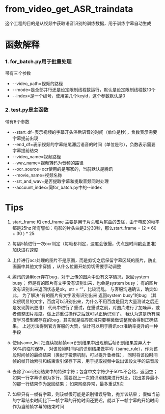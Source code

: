 # from_video_get_ASR_traindata
>
这个工程的目的是从视频中获取语音识别的训练数据，用于训练字幕自动生成

# 函数解释
### 1. for_batch.py用于批量处理
带有三个参数
* --video_path=视频的路径
* --mode=是全部并行还是设定限制线程数运行，默认是设定限制线程数10个
* --index=是一个编号，使用第几个keyid，这个参数默认是0

### 2. test.py是主函数
带有8个参数
* --start_df=表示视频的字幕开头滞后语音的时间（单位是秒），负数表示需要字幕提前出现
* --end_df=表示视频的字幕结尾滞后语音的时间（单位是秒），负数表示需要字幕提前结束
* --video_name=视频路径
* --wav_name=视频转码为音频的路径
* --ocr_source=ocr使用的是哪家的，当前默认是腾讯
* --movie_name=视频名称
* --srt_and_wav=是否提取字幕和提取音频同时处理
* --account_index=同for_batch.py中的--index

# Tips
> 
1. start_frame 和 end_frame 主要是用于片头和片尾曲的去除，由于电影的帧率都是25hz
所有譬如：电影的片头曲是2分30秒，那么start_frame = (2 * 60 + 30 ) * 25

2. 每隔5帧进行一次ocr判定（每帧都判定，速度会很慢，优点是时间戳会更准）加快进程速度

3. 上传进行ocr处理的图片不是原图，而是剪切之后保留字幕区域的图片，防止画面中其他文字穿插
，从什么位置开始剪切需要手动调整

4. 腾讯的通用ocr存在bug，对于上传的图片中没有文字情况，返回system busy；
但是有的图片有文字没有识别出来，也会是system busy；
有的图片没有识别出来返回状态是ok，str = “”，比较混乱。
与客服沟通确认，确实如此。
为了解决“有的图片有文字没有识别出来 返回system busy”的bug
（其实很明显的文字，百度可以识别出来，为什么不用百度是因为大量测试之后还是发现腾讯更准）
代码中进行了重试，在重试之前，对图片进行了加噪声，或者调整图片亮度。做上述重试操作之后就可以正确识别了。
我认为这是所有深度学习模型都存在的bug，其实就是临界区域只要稍微做调整就会得到正确结果。
上述方法得到官方客服的大赞，估计可以用于腾讯ocr准确率提升的一种手段

5. 使用same_list 把连续视频帧ocr识别结果中出现前后帧识别结果差异大于50%的临时保存，
对该段帧时间内的识别结果做平均（same_rule），作为该段时间帧的最终结果（类似于投票机制，可以提升鲁棒性），
同时将该段时间帧的帧开始索引和结束索引保存下来，用于提取视频中说出该段文字的语音段

6. 去除了ocr识别结果中的特殊字符；包含中文字符少于50%不合格，返回空；
如果一行字幕识别为多行，需要跟上一次的识别结果进行对比，找出差异最小的那一行结果作为返回结果；
如果网络异常，最多重试5次

7. 如果只有一帧有字幕，则该帧很可能是识别错误导致，抛弃该结果；
假如当前的字幕结束时间比下一帧字幕的开始时间还要迟，就以下一帧字幕的开始时间作为当前帧字幕的结束时间



